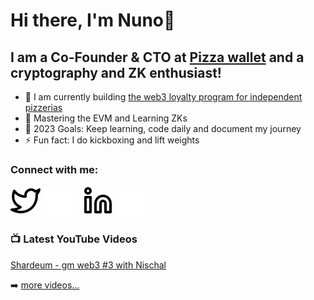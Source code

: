 # Hi there, I'm Nuno👋

## I am a Co-Founder & CTO at [Pizza wallet](https://www.pizzawallet.io/) and a cryptography and ZK enthusiast!

- 🔭 I am currently building [the web3 loyalty program for independent pizzerias](https://github.com/Pizza-wallet)
- 🌱 Mastering the EVM and Learning ZKs 
- 🥅 2023 Goals: Keep learning, code daily and document my journey
- ⚡ Fun fact: I do kickboxing and lift weights

### Connect with me:
[![website](./img/twitter-light.svg)](https://twitter.com/nunomiguelcg#gh-light-mode-only)
[![website](./img/twitter-dark.svg)](https://twitter.com/nunomiguelcg#gh-dark-mode-only)
&nbsp;&nbsp;
[![website](./img/linkedin-light.svg)](https://linkedin.com/in/nunomgoncalves#gh-light-mode-only)
[![website](./img/linkedin-dark.svg)](https://linkedin.com/in/nunomgoncalves#gh-dark-mode-only)
&nbsp;&nbsp;

### 📺 Latest YouTube Videos

<!--YOUTUBE:START - Don't forget to comment-->
[Shardeum - gm web3 #3 with Nischal](https://www.youtube.com/watch?v=cuU2JKz25m8&t)
<!--YOUTUBE:END - Don't forget to comment-->

➡️ [more videos...](https://www.youtube.com/channel/UCroQv9R2NsVkCp5WP-iZg1Q)
